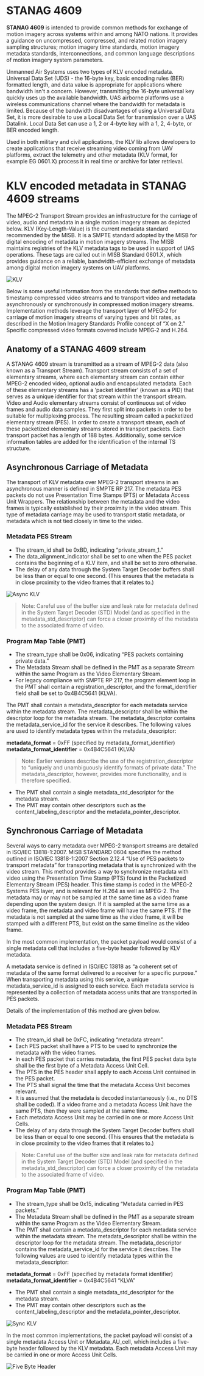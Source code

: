 # STANAG 4609

**STANAG 4609** is intended to provide common methods for exchange of motion imagery across systems within and among NATO nations. It provides a guidance on uncompressed, compressed, and related motion imagery sampling structures; motion imagery time standards, motion imagery metadata standards, interconnections, and common language descriptions of motion imagery system parameters.

Unmanned Air Systems uses two types of KLV encoded metadata. Universal Data Set (UDS) - the 16-byte key, basic encoding rules (BER) formatted  length, and data value is appropriate for applications where bandwidth isn't a concern. However, transmitting the 16-byte universal key  quickly uses up the available bandwidth. UAS airborne platforms use a wireless communications channel where the bandwidth for metadata is limited.  Because of the bandwidth disadvantages of using a Universal Data Set, it is more desirable to use a Local Data Set for transmission over a UAS Datalink.  Local Data Set can use a 1, 2 or 4-byte key with a 1, 2, 4-byte, or BER encoded length. 

Used in both military and civil applications, the KLV lib allows developers to create  applications that receive streaming video coming from UAV platforms, extract the telemetry and other metadata (KLV format, for example EG 0601.X) process it in real time or archive for later retrieval.

# KLV encoded metadata in STANAG 4609 streams

The MPEG-2 Transport Stream provides an infrastructure for the carriage of video, audio and metadata in a single motion imagery stream as depicted below. KLV (Key-Length-Value) is the current metadata standard recommended by the MISB. It is a SMPTE standard adopted by the MISB for digital encoding of metadata in motion imagery streams. The MISB maintains registries of the KLV metadata tags to be used in support of UAS operations. These tags are called out in MISB Standard 0601.X, which provides guidance on a reliable, bandwidth-efficient exchange of metadata among digital motion imagery systems on UAV platforms.

![KLV](./KLV_640x480.jpg)

Below is some useful information from the standards that define methods to timestamp compressed video streams and to transport video and metadata asynchronously or synchronously in compressed motion imagery streams. Implementation methods leverage the transport layer of MPEG‑2 for carriage of motion imagery streams of varying types and bit rates, as described in the Motion Imagery Standards Profile concept of “X on 2.” Specific compressed video formats covered include MPEG‑2 and H.264.

## Anatomy of a STANAG 4609 stream

A STANAG 4609 stream is transmitted as a stream of MPEG-2 data (also known as a Transport Stream). Transport stream consists of a set of elementary streams, where each elementary stream can contain either MPEG-2 encoded video, optional audio and encapsulated metadata. Each of these elementary streams has a ‘packet identifier’ (known as a PID) that serves as a unique identifier for that stream within the transport stream. Video and Audio elementary streams consist of continuous set of video frames and audio data samples. They first split  into packets in order to be suitable for multiplexing process. The resulting stream called a packetized elementary stream (PES). In order to create a transport stream, each of these packetized elementary streams stored in transport packets. Each transport packet has a length of 188 bytes. Additionally, some service information tables are added for the identification of the internal TS structure.

## Asynchronous Carriage of Metadata

The transport of KLV metadata over MPEG-2 transport streams in an asynchronous manner is defined in SMPTE RP 217. The metadata PES packets do not use Presentation Time Stamps (PTS) or Metadata Access Unit Wrappers. The relationship between the metadata and the video frames is typically established by their proximity in the video stream. This type of metadata carriage may be used to transport static metadata, or metadata which is not tied closely in time to the video.

### Metadata PES Stream

- The stream_id shall be 0xBD, indicating “private_stream_1.”  
- The data_alignment_indicator shall be set to one when the PES packet contains the beginning of a KLV item, and shall be set to zero otherwise.  
- The delay of any data through the System Target Decoder buffers shall be less than or equal to one second. (This ensures that the metadata is in close proximity to the video frames that it relates to.)  

![Async KLV](./AsyncKlv.png)

>  Note: Careful use of the buffer size and leak rate for metadata defined in the System Target Decoder (STD) Model (and as specified in the metadata_std_descriptor) can force a closer proximity of the metadata to the associated frame of video.  


### Program Map Table (PMT)

- The stream_type shall be 0x06, indicating “PES packets containing private data.”  
- The Metadata Stream shall be defined in the PMT as a separate Stream within the same Program as the Video Elementary Stream.  
- For legacy compliance with SMPTE RP 217, the program element loop in the PMT shall contain a registration_descriptor, and the format_identifier field shall be set to 0x4B4C5641 (KLVA).  

The PMT shall contain a metadata_descriptor for each metadata service within the metadata stream. The metadata_descriptor shall be within the descriptor loop for the metadata stream. The metadata_descriptor contains the metadata_service_id for the service it describes. The following values are used to identify metadata types within the metadata_descriptor:  

**metadata_format** = 0xFF (specified by metadata_format_identifier)  
**metadata_format_identifier** = 0x4B4C5641 (KLVA)  

> Note: Earlier versions describe the use of the registration_descriptor to “uniquely and unambiguously identify formats of private data.” The metadata_descriptor, however, provides more functionality, and is therefore specified.   

- The PMT shall contain a single metadata_std_descriptor for the metadata stream.  
- The PMT may contain other descriptors such as the content_labeling_descriptor and the metadata_pointer_descriptor.  


## Synchronous Carriage of Metadata

Several ways to carry metadata over MPEG-2 transport streams are detailed in ISO/IEC 13818-1:2007. MISB STANDARD 0604 specifies the method outlined in ISO/IEC 13818-1:2007 Section 2.12.4 “Use of PES packets to transport metadata” for transporting metadata that is synchronized with the video stream. This method provides a way to synchronize metadata with video using the Presentation Time Stamp (PTS) found in the Packetized Elementary Stream (PES) header. This time stamp is coded in the MPEG-2 Systems PES layer, and is relevant for H.264 as well as MPEG-2. The metadata may or may not be sampled at the same time as a video frame depending upon the system design. If it is sampled at the same time as a video frame, the metadata and video frame will have the same PTS. If the metadata is not sampled at the same time as the video frame, it will be stamped with a different PTS, but exist on the same timeline as the video frame.

In the most common implementation, the packet payload would consist of a single metadata cell that includes a five-byte header followed by KLV metadata.

A metadata service is defined in ISO/IEC 13818 as “a coherent set of metadata of the same format delivered to a receiver for a specific purpose.” When transporting metadata using this service, a unique metadata_service_id is assigned to each service. Each metadata service is represented by a collection of metadata access units that are transported in PES packets.

Details of the implementation of this method are given below.

### Metadata PES Stream

- The stream_id shall be 0xFC, indicating “metadata stream”.  
- Each PES packet shall have a PTS to be used to synchronize the metadata with the video frames.  
- In each PES packet that carries metadata, the first PES packet data byte shall be the first byte of a Metadata Access Unit Cell.  
- The PTS in the PES header shall apply to each Access Unit contained in the PES packet.  
- The PTS shall signal the time that the metadata Access Unit becomes relevant.  
- It is assumed that the metadata is decoded instantaneously (i.e., no DTS shall be coded). If a video frame and a metadata Access Unit have the same PTS, then they were sampled at the same time.  
- Each metadata Access Unit may be carried in one or more Access Unit Cells.  
- The delay of any data through the System Target Decoder buffers shall be less than or equal to one second. (This ensures that the metadata is in close proximity to the video frames that it relates to.)  

> Note: Careful use of the buffer size and leak rate for metadata defined in the System Target Decoder (STD) Model (and specified in the metadata_std_descriptor) can force a closer proximity of the metadata to the associated frame of video.

### Program Map Table (PMT)

- The stream_type shall be 0x15, indicating “Metadata carried in PES packets.”  
- The Metadata Stream shall be defined in the PMT as a separate stream within the same Program as the Video Elementary Stream.  
- The PMT shall contain a metadata_descriptor for each metadata service within the metadata stream. The metadata_descriptor shall be within the descriptor loop for the metadata stream. The metadata_descriptor contains the metadata_service_id for the service it describes. The following values are used to identify metadata types within the metadata_descriptor:  
  

**metadata_format** = 0xFF (specified by metadata format identifier)  
**metadata_format_identifier** = 0x4B4C5641 “KLVA”  


- The PMT shall contain a single metadata_std_descriptor for the metadata stream.  
- The PMT may contain other descriptors such as the content_labeling_descriptor and the metadata_pointer_descriptor.  

![Sync KLV](./SyncKlv.png)  

In the most common implementations, the packet payload will consist of a single metadata Access Unit or Metadata_AU_cell, which includes a five-byte header followed by the KLV metadata. Each metadata Access Unit may be carried in one or more Access Unit Cells.

![Five Byte Header](./FiveByteHeader.png)  

